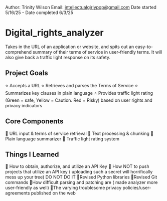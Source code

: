 Author: Trinity Wilson 
Email: intellectualgirlypop@gmail.com
Date started 5/16/25 - Date completed 6/3/25

# Digital_rights_analyzer
Takes in the URL of an application or website, and spits out an easy-to-comprehend summary of their terms of service in user-friendly terms. It will also give back a traffic light response on its safety.


## Project Goals 
⭐ Accepts a URL
⭐ Retrieves and parses the Terms of Service 
⭐ Summarizes key clauses in plain language 
⭐ Provides traffic light rating (Green = safe, Yellow = Caution. Red = Risky) based on user rights and privacy indicators

## Core Components 
🐸 URL input & terms of service retrieval 
🐸 Text processing & chunking 
🐸 Plain language summarizer 
🐸 Traffic light rating system 

## Things I Learned 
🦋 How to obtain, authorize, and utilize an API Key 
🦋 How NOT to push projects that utilize an API key ( uploading such a secret will horrifically mess up your tree) DO NOT DO IT 
🦋Revised Python libraries 
🦋Revised Git commands 
🦋How difficult parsing and patching are ( made analyzer more user-friendly as well)
🦋The varying troublesome privacy policies/user-agreements published on the web 

